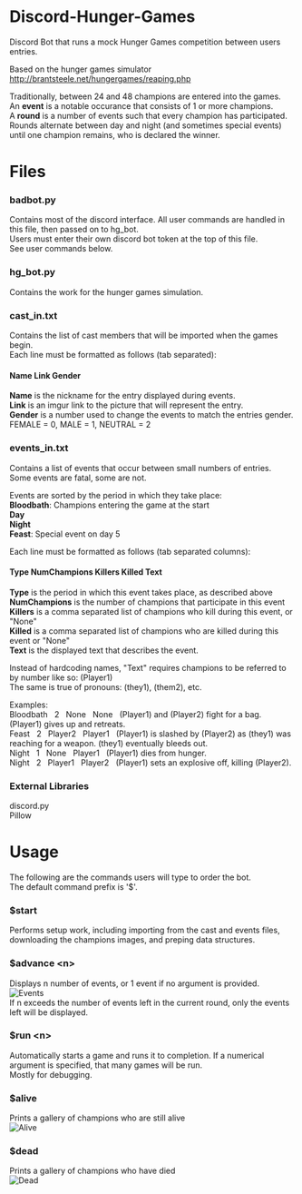 # Discord-Hunger-Games
Discord Bot that runs a mock Hunger Games competition between users entries. 

Based on the hunger games simulator http://brantsteele.net/hungergames/reaping.php

Traditionally, between 24 and 48 champions are entered into the games.  
An **event** is a notable occurance that consists of 1 or more champions.  
A **round** is a number of events such that every champion has participated.  
Rounds alternate between day and night (and sometimes special events) until one champion remains, who is declared the winner.

# Files
### badbot.py
Contains most of the discord interface. All user commands are handled in this file, then passed on to hg_bot.  
Users must enter their own discord bot token at the top of this file.  
See user commands below.

### hg_bot.py
Contains the work for the hunger games simulation. 

### cast_in.txt
Contains the list of cast members that will be imported when the games begin.  
Each line must be formatted as follows (tab separated):

#### Name  Link  Gender

**Name** is the nickname for the entry displayed during events.  
**Link** is an imgur link to the picture that will represent the entry.  
**Gender** is a number used to change the events to match the entries gender. FEMALE = 0, MALE = 1, NEUTRAL = 2

### events_in.txt
Contains a list of events that occur between small numbers of entries.  
Some events are fatal, some are not.   

Events are sorted by the period in which they take place:  
**Bloodbath**: Champions entering the game at the start  
**Day**  
**Night**  
**Feast**: Special event on day 5  

Each line must be formatted as follows (tab separated columns):

#### Type	NumChampions	Killers		Killed	Text

**Type** is the period in which this event takes place, as described above  
**NumChampions** is the number of champions that participate in this event  
**Killers** is a comma separated list of champions who kill during this event, or "None"  
**Killed** is a comma separated list of champions who are killed during this event or "None"  
**Text** is the displayed text that describes the event.  

Instead of hardcoding names, "Text" requires champions to be referred to by number like so: (Player1)  
The same is true of pronouns: (they1), (them2), etc.  

Examples:  
Bloodbath&nbsp;&nbsp;&nbsp;2&nbsp;&nbsp;&nbsp;None&nbsp;&nbsp;&nbsp;None&nbsp;&nbsp;&nbsp;(Player1) and (Player2) fight for a bag. (Player1) gives up and retreats.  
Feast&nbsp;&nbsp;&nbsp;2&nbsp;&nbsp;&nbsp;Player2&nbsp;&nbsp;&nbsp;Player1&nbsp;&nbsp;&nbsp;(Player1) is slashed by (Player2) as (they1) was reaching for a weapon. (they1) eventually bleeds out.  
Night&nbsp;&nbsp;&nbsp;1&nbsp;&nbsp;&nbsp;None&nbsp;&nbsp;&nbsp;Player1&nbsp;&nbsp;&nbsp;(Player1) dies from hunger.  
Night&nbsp;&nbsp;&nbsp;2&nbsp;&nbsp;&nbsp;Player1&nbsp;&nbsp;&nbsp;Player2&nbsp;&nbsp;&nbsp;(Player1) sets an explosive off, killing (Player2).  

### External Libraries
discord.py  
Pillow  


# Usage
The following are the commands users will type to order the bot.  
The default command prefix is '$'.

### $start
Performs setup work, including importing from the cast and events files, downloading the champions images, and preping data structures.

### $advance \<n>
Displays n number of events, or 1 event if no argument is provided.     
![Events](https://i.imgur.com/joTBpN8.png "Events")  
If n exceeds the number of events left in the current round, only the events left will be displayed.  

### $run \<n>
Automatically starts a game and runs it to completion. If a numerical argument is specified, that many games will be run.  
Mostly for debugging. 

### $alive
Prints a gallery of champions who are still alive  
![Alive](https://i.imgur.com/7yNsJ2S.png "Alive")  
### $dead
Prints a gallery of champions who have died  
![Dead](https://i.imgur.com/DPiRBVy.png "Dead")  


